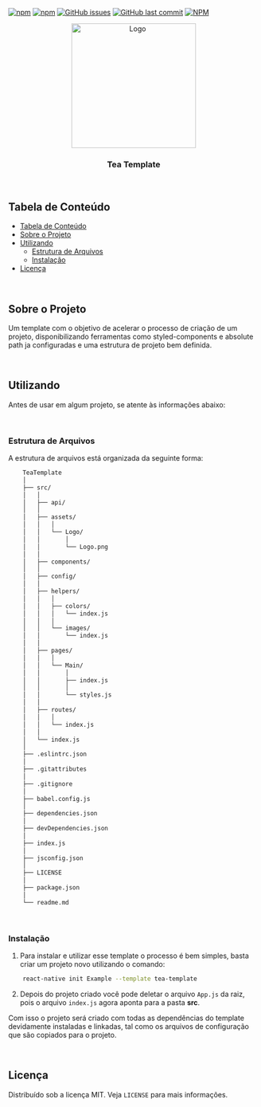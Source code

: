 
<!-- PROJECT SHIELDS -->

[![npm](https://img.shields.io/npm/v/react-native-template-tea-template.svg?label=npm%20package)](https://www.npmjs.com/package/react-native-template-tea-template)
[![npm](https://img.shields.io/npm/dt/react-native-template-tea-template.svg)](https://www.npmjs.com/package/react-native-template-tea-template)
[![GitHub issues](https://img.shields.io/github/issues-raw/CarlosETB/TeaTemplate.svg)](https://github.com/CarlosETB/TeaTemplate/issues)
[![GitHub last commit](https://img.shields.io/github/last-commit/CarlosETB/TeaTemplate.svg)](https://github.com/CarlosETB/TeaTemplate/commits/master)
[![NPM](https://img.shields.io/npm/l/react-native-template-tea-template.svg)](https://choosealicense.com/licenses/mit/)

<!-- PROJECT LOGO -->

<p align="center">
    <img height="250px" src="https://i.imgur.com/bhNJn9I.jpg" alt="Logo">
  <h3 align="center">Tea Template</h3>
</p>

<br />

<!-- TABLE OF CONTENTS -->

## Tabela de Conteúdo

- [Tabela de Conteúdo](#tabela-de-conte%C3%BAdo)
- [Sobre o Projeto](#sobre-o-projeto)
- [Utilizando](#utilizando)
  - [Estrutura de Arquivos](#estrutura-de-arquivos)
  - [Instalação](#instala%C3%A7%C3%A3o)
- [Licença](#licen%C3%A7a)


<br />

<!-- ABOUT THE PROJECT -->

## Sobre o Projeto

Um template com o objetivo de acelerar o processo de criação de um projeto, disponibilizando ferramentas como styled-components e absolute path ja configuradas e uma estrutura de projeto bem definida.

<br />

<!-- USING -->

## Utilizando

Antes de usar em algum projeto, se atente às informações abaixo:

<br />

### Estrutura de Arquivos

A estrutura de arquivos está organizada da seguinte forma:

```bash
    TeaTemplate
    │
    ├── src/
    │   │
    │   ├── api/
    │   │
    │   ├── assets/
    │   │   │
    │   │   └── Logo/
    │   │       │
    │   │       └── Logo.png
    │   │
    │   ├── components/
    │   │
    │   ├── config/
    │   │
    │   ├── helpers/
    │   │   │
    │   │   ├── colors/
    │   │   │   └── index.js
    │   │   │ 
    │   │   └── images/
    │   │       └── index.js
    │   │ 
    │   ├── pages/ 
    │   │   │
    │   │   └── Main/
    │   │       │
    │   │       ├── index.js
    │   │       │
    │   │       └── styles.js
    │   │ 
    │   ├── routes/
    │   │   │
    │   │   └── index.js
    │   │ 
    │   └── index.js
    │
    ├── .eslintrc.json
    │
    ├── .gitattributes
    │
    ├── .gitignore
    │
    ├── babel.config.js
    │
    ├── dependencies.json
    │
    ├── devDependencies.json
    │
    ├── index.js
    │
    ├── jsconfig.json
    │
    ├── LICENSE
    │
    ├── package.json
    │
    └── readme.md
```

<br />

### Instalação

1. Para instalar e utilizar esse template o processo é bem simples, basta criar um projeto novo utilizando o comando:

```sh
    react-native init Example --template tea-template
```

2. Depois do projeto criado você pode deletar o arquivo `App.js` da raiz, pois o arquivo `index.js` agora aponta para a pasta **src**.

Com isso o projeto será criado com todas as dependências do template devidamente instaladas e linkadas, tal como os arquivos de configuração que são copiados para o projeto.

<br />

<!-- LICENSE -->

## Licença

Distribuído sob a licença MIT. Veja `LICENSE` para mais informações.
